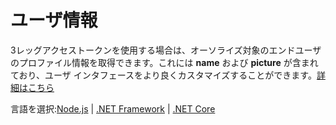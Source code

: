 # ユーザ情報

3レッグアクセストークンを使用する場合は、オーソライズ対象のエンドユーザのプロファイル情報を取得できます。これには **name** および **picture** が含まれており、ユーザ インタフェースをより良くカスタマイズすることができます。[詳細はこちら](https://forge.autodesk.com/en/docs/oauth/v2/reference/http/users-@me-GET/)

言語を選択:[Node.js](/ja_jp/oauth/user/nodejs) | [.NET Framework](/ja_jp/oauth/user/net) | [.NET Core](/ja_jp/oauth/user/netcore)
